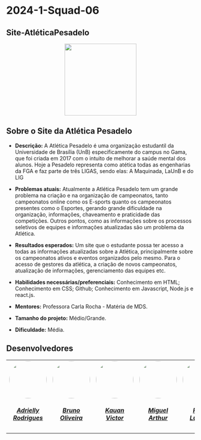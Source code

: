 # 2024-1-Squad-06

## Site-AtléticaPesadelo

<div align="center">
    <img src="../Mds-SitePesadelo/docs/assets/IMAGEM_PESADELO.png" style="width:20vw"/>
</div>

## Sobre o Site da Atlética Pesadelo

- **Descrição:** A Atlética Pesadelo é uma organização estudantil da Universidade de Brasília (UnB) especificamente do campus no Gama, que foi criada em 2017 com o intuito de melhorar a saúde mental dos alunos. Hoje a Pesadelo representa como atética todas as engenharias da FGA e faz parte de  três LIGAS, sendo elas: A Maquinada, LaUnB e do LIG

- **Problemas atuais:** Atualmente a Atlética Pesadelo tem um grande problema na criação e na organização de campeonatos, tanto campeonatos online como os E-sports quanto os campeonatos presentes como o Esportes, gerando grande dificuldade na organização, informações, chaveamento e praticidade das competições. Outros pontos, como as informações sobre os processos seletivos de equipes e informações atualizadas são um problema da Atlética.
 
- **Resultados esperados:** Um site que o estudante possa ter acesso a todas as informações atualizadas sobre a Atlética, principalmente sobre os campeonatos ativos e eventos organizados pelo mesmo. Para o acesso de gestores da atlética, a criação de novos campeonatos, atualização de informações, gerenciamento das equipes etc.


- **Habilidades necessárias/preferenciais:** Conhecimento em HTML; Conhecimento em CSS; Github; Conhecimento em Javascript, Node.js e react.js.

- **Mentores:** Professora Carla Rocha - Matéria de MDS.

- **Tamanho do projeto:**  Médio/Grande.

- **Dificuldade:** Média.



## Desenvolvedores

<center>
<table style="margin-left: auto; margin-right: auto;">
    <tr>
        <td align="center">
            <a href="https://github.com/drykette">
                <img style="border-radius: 50%;" src="https://avatars.githubusercontent.com/u/23423067?v=4" width="100px;"/>
                <h5 class="text-center">Adrielly Rodrigues</h5>
            </a>
        </td>
        <td align="center">
            <a href="https://github.com/BrunoOLiveirax">
                <img style="border-radius: 50%;" src="https://avatars.githubusercontent.com/u/111513555?v=4" width="100px;"/>
                <h5 class="text-center">Bruno Oliveira</h5>
            </a>
        </td>
        <td align="center">
            <a href="https://github.com/Kauanviictor">
                <img style="border-radius: 50%;" src="https://avatars.githubusercontent.com/u/101677333?v=4" width="100px;"/>
                <h5 class="text-center">Kauan Victor</h5>
            </a>
        </td>
        <td align="center">
            <a href="https://github.com/zlimaz">
                <img style="border-radius: 50%;" src="https://avatars.githubusercontent.com/u/98031566?v=4" width="100px;"/>
                <h5 class="text-center">Miguel Arthur</h5>
            </a>
        </td>
          <td align="center">
            <a href="https://github.com/PedroALuciano">
                <img style="border-radius: 50%;" src="https://avatars.githubusercontent.com/u/108702746?v=4" width="100px;"/>
                <h5 class="text-center">Pedro Luciano</h5>
            </a>
</table>
</center>
